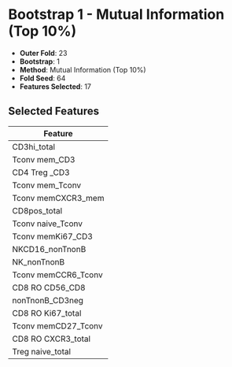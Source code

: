 # Bootstrap 1 - Mutual Information (Top 10%)

- **Outer Fold**: 23
- **Bootstrap**: 1
- **Method**: Mutual Information (Top 10%)
- **Fold Seed**: 64
- **Features Selected**: 17

## Selected Features

| Feature |
|---------|
| CD3hi_total |
| Tconv mem_CD3 |
| CD4 Treg _CD3 |
| Tconv mem_Tconv |
| Tconv memCXCR3_mem |
| CD8pos_total |
| Tconv naive_Tconv |
| Tconv memKi67_CD3 |
| NKCD16_nonTnonB |
| NK_nonTnonB |
| Tconv memCCR6_Tconv |
| CD8 RO CD56_CD8 |
| nonTnonB_CD3neg |
| CD8 RO Ki67_total |
| Tconv memCD27_Tconv |
| CD8 RO CXCR3_total |
| Treg naive_total |

